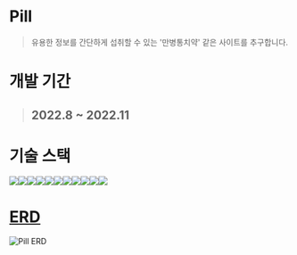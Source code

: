 # Pill
> 유용한 정보를 간단하게 섭취할 수 있는 '만병통치약' 같은 사이트를 추구합니다.
# 개발 기간
> ## 2022.8 ~ 2022.11

# 기술 스택
<div style="display: flex;">
  <img src="https://img.shields.io/badge/Java-orange.svg?style=for-the-badge&logo=Java&logoColor=white">
  <img src="https://img.shields.io/badge/spring-green.svg?style=for-the-badge&logo=spring&logoColor=white">
  <img src="https://img.shields.io/badge/Spring%20boot-green.svg?style=for-the-badge&logo=Spring%20boot&logoColor=white">
  <img src="https://img.shields.io/badge/hibernate-olive.svg?style=for-the-badge&logo=hibernate&logoColor=white">
  <img src="https://img.shields.io/badge/mariadb-maroon.svg?style=for-the-badge&logo=mariadb&logoColor=white">
  <img src="https://img.shields.io/badge/mongodb-Aquamarine.svg?style=for-the-badge&logo=mongodb&logoColor=white">
  <img src="https://img.shields.io/badge/querydsl-darkblue.svg?style=for-the-badge&logo=querydsl&logoColor=white">
  <img src="https://img.shields.io/badge/oauth2-dimgrey.svg?style=for-the-badge&logo=oauth2&logoColor=white">
  <img src="https://img.shields.io/badge/jwt-deeppink.svg?style=for-the-badge&logo=jwt&logoColor=white">
  <img src="https://img.shields.io/badge/mockito-darkgreen.svg?style=for-the-badge&logo=mockito&logoColor=white">
  <img src="https://img.shields.io/badge/Spring%20Security-green.svg?style=for-the-badge&logo=Spring%20Security&logoColor=white">
</div>

# [ERD](https://lucid.app/lucidchart/db29a69b-72d9-4ff8-a559-0f7375d33104/edit?invitationId=inv_976949eb-534c-42ad-866e-8e021a1109b6)
![Pill ERD](https://user-images.githubusercontent.com/63960269/196699788-9ec95912-d2c4-44b2-befa-2fbcf8625ec1.png)
